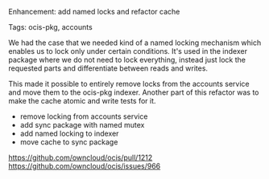 Enhancement: add named locks and refactor cache

Tags: ocis-pkg, accounts

We had the case that we needed kind of a named locking mechanism which enables us to lock only under certain conditions.
It's used in the indexer package where we do not need to lock everything, instead just lock the requested parts and differentiate between reads and writes.

This made it possible to entirely remove locks from the accounts service and move them to the ocis-pkg indexer.
Another part of this refactor was to make the cache atomic and write tests for it.

- remove locking from accounts service
- add sync package with named mutex
- add named locking to indexer
- move cache to sync package

https://github.com/owncloud/ocis/pull/1212
https://github.com/owncloud/ocis/issues/966
